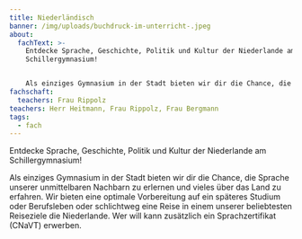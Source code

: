 ```yaml
---
title: Niederländisch
banner: /img/uploads/buchdruck-im-unterricht-.jpeg
about:
  fachText: >-
    Entdecke Sprache, Geschichte, Politik und Kultur der Niederlande am
    Schillergymnasium! 


    Als einziges Gymnasium in der Stadt bieten wir dir die Chance, die Sprache unserer unmittelbaren Nachbarn zu erlernen und vieles über das Land zu erfahren. Wir bieten eine optimale Vorbereitung auf ein späteres Studium oder Berufsleben oder schlichtweg eine Reise in einem unserer beliebtesten Reiseziele die Niederlande. Wer will kann zusätzlich ein Sprachzertifikat (CNaVT) erwerben.
fachschaft:
  teachers: Frau Rippolz
teachers: Herr Heitmann, Frau Rippolz, Frau Bergmann
tags:
  - fach
---
```

Entdecke Sprache, Geschichte, Politik und Kultur der Niederlande am Schillergymnasium! 

Als einziges Gymnasium in der Stadt bieten wir dir die Chance, die Sprache unserer unmittelbaren Nachbarn zu erlernen und vieles über das Land zu erfahren. Wir bieten eine optimale Vorbereitung auf ein späteres Studium oder Berufsleben oder schlichtweg eine Reise in einem unserer beliebtesten Reiseziele die Niederlande. Wer will kann zusätzlich ein Sprachzertifikat (CNaVT) erwerben.